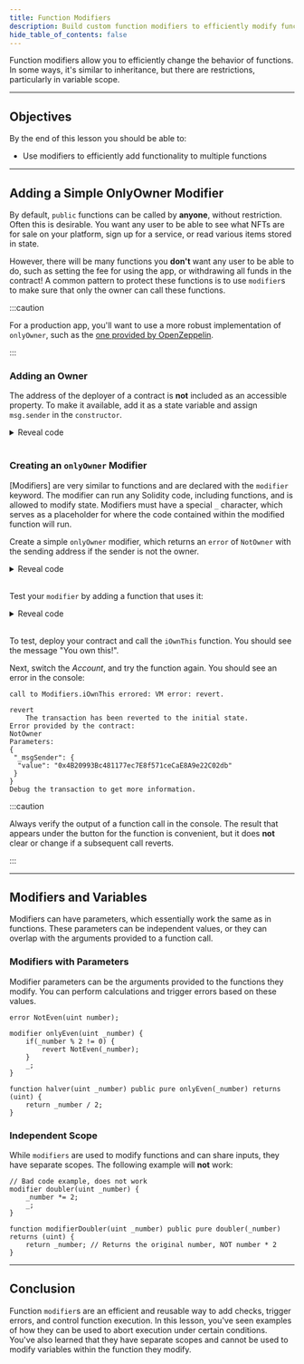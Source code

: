 ```yaml
---
title: Function Modifiers
description: Build custom function modifiers to efficiently modify functionality.
hide_table_of_contents: false
---
```


Function modifiers allow you to efficiently change the behavior of functions. In some ways, it's similar to inheritance, but there are restrictions, particularly in variable scope.

---

## Objectives

By the end of this lesson you should be able to:

- Use modifiers to efficiently add functionality to multiple functions

---

## Adding a Simple OnlyOwner Modifier

By default, `public` functions can be called by **anyone**, without restriction. Often this is desirable. You want any user to be able to see what NFTs are for sale on your platform, sign up for a service, or read various items stored in state.

However, there will be many functions you **don't** want any user to be able to do, such as setting the fee for using the app, or withdrawing all funds in the contract! A common pattern to protect these functions is to use `modifier`s to make sure that only the owner can call these functions.

:::caution

For a production app, you'll want to use a more robust implementation of `onlyOwner`, such as the [one provided by OpenZeppelin].

:::

### Adding an Owner

The address of the deployer of a contract is **not** included as an accessible property. To make it available, add it as a state variable and assign `msg.sender` in the `constructor`.

<details>

<summary>Reveal code</summary>

```solidity
contract Modifiers {
    address owner;

    constructor () {
        owner = msg.sender;
    }
}
```

</details>

<br />

### Creating an `onlyOwner` Modifier

[Modifiers] are very similar to functions and are declared with the `modifier` keyword. The modifier can run any Solidity code, including functions, and is allowed to modify state. Modifiers must have a special `_` character, which serves as a placeholder for where the code contained within the modified function will run.

Create a simple `onlyOwner` modifier, which returns an `error` of `NotOwner` with the sending address if the sender is not the owner.

<details>

<summary>Reveal code</summary>

```solidity
error NotOwner(address _msgSender);
```

```solidity
modifier onlyOwner {
    if (msg.sender != owner) {
        revert NotOwner(msg.sender);
    }
    _;
}
```

</details>

<br/>

Test your `modifier` by adding a function that uses it:

<details>

<summary>Reveal code</summary>

```solidity
function iOwnThis() public view onlyOwner returns (string memory) {
    return "You own this!";
}
```

</details>

<br/>

To test, deploy your contract and call the `iOwnThis` function. You should see the message "You own this!".

Next, switch the _Account_, and try the function again. You should see an error in the console:

```text
call to Modifiers.iOwnThis errored: VM error: revert.

revert
	The transaction has been reverted to the initial state.
Error provided by the contract:
NotOwner
Parameters:
{
 "_msgSender": {
  "value": "0x4B20993Bc481177ec7E8f571ceCaE8A9e22C02db"
 }
}
Debug the transaction to get more information.
```

:::caution

Always verify the output of a function call in the console. The result that appears under the button for the function is convenient, but it does **not** clear or change if a subsequent call reverts.

:::

---

## Modifiers and Variables

Modifiers can have parameters, which essentially work the same as in functions. These parameters can be independent values, or they can overlap with the arguments provided to a function call.

### Modifiers with Parameters

Modifier parameters can be the arguments provided to the functions they modify. You can perform calculations and trigger errors based on these values.

```solidity
error NotEven(uint number);

modifier onlyEven(uint _number) {
    if(_number % 2 != 0) {
        revert NotEven(_number);
    }
    _;
}

function halver(uint _number) public pure onlyEven(_number) returns (uint) {
    return _number / 2;
}
```

### Independent Scope

While `modifiers` are used to modify functions and can share inputs, they have separate scopes. The following example will **not** work:

```solidity
// Bad code example, does not work
modifier doubler(uint _number) {
    _number *= 2;
    _;
}

function modifierDoubler(uint _number) public pure doubler(_number) returns (uint) {
    return _number; // Returns the original number, NOT number * 2
}
```

---

## Conclusion

Function `modifier`s are an efficient and reusable way to add checks, trigger errors, and control function execution. In this lesson, you've seen examples of how they can be used to abort execution under certain conditions. You've also learned that they have separate scopes and cannot be used to modify variables within the function they modify.

[one provided by OpenZeppelin]: https://github.com/OpenZeppelin/openzeppelin-contracts/blob/master/contracts/access/Ownable.sol
